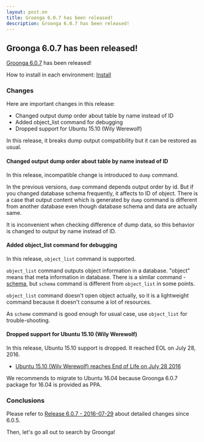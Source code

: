 ```yaml
---
layout: post.en
title: Groonga 6.0.7 has been released!
description: Groonga 6.0.7 has been released!
---
```


## Groonga 6.0.7 has been released!

[Groonga 6.0.7](/docs/news.html#release-6-0-7) has been released!

How to install in each environment: [Install](/docs/install.html)

### Changes

Here are important changes in this release:

  * Changed output dump order about table by name instead of ID
  * Added object_list command for debugging
  * Dropped support for Ubuntu 15.10 (Wily Werewolf)

In this release, it breaks dump output compatibility but it can be restored as usual.

#### Changed output dump order about table by name instead of ID

In this release, incompatible change is introduced to `dump` command.

In the previous versions, `dump` command depends output order by id. But if you changed database schema frequently, it affects to ID of object.
There is a case that output content which is generated by `dump` command is different from another database even though database schema and data are actually same.

It is inconvenient when checking difference of dump data, so this behavior is changed to output by name instead of ID.

#### Added object_list command for debugging

In this release, `object_list` command is supported.

`object_list` command outputs object information in a database. "object" means that meta information in database.
There is a similar command - [schema](/docs/reference/commands/schema.html), but `schema` command is different from `object_list` in some points.

`object_list` command doesn't open object actually, so it is a lightweight command because it doesn't consume a lot of resources.

As `scheme` command is good enough for usual case, use `object_list` for trouble-shooting.

#### Dropped support for Ubuntu 15.10 (Wily Werewolf)

In this release, Ubuntu 15.10 support is dropped. It reached EOL on July 28, 2016.

* [Ubuntu 15.10 (Wily Werewolf) reaches End of Life on July 28 2016](http://fridge.ubuntu.com/2016/07/07/ubuntu-15-10-wily-werewolf-reaches-end-of-life-on-july-28-2016/)

We recommends to migrate to Ubuntu 16.04 because Groonga 6.0.7 package for 16.04 is provided as PPA.

### Conclusions

Please refer to [Release 6.0.7 - 2016-07-29](/docs/news.html#release-6-0-7) about detailed changes since 6.0.5.

Then, let's go all out to search by Groonga!
